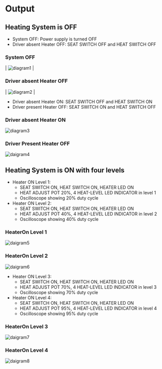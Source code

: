 
# Output
## Heating System is OFF

* System OFF: Power supply is turned OFF
* Driver absent Heater OFF: SEAT SWITCH OFF and HEAT SWITCH OFF

### System OFF  


| ![diagram1](https://user-images.githubusercontent.com/94305490/144387091-29186dac-e62e-49d2-b0cf-0a436748cfdd.png) | 


### Driver absent Heater OFF 


| ![diagram2](https://user-images.githubusercontent.com/94305490/144387378-8361aeaa-bd47-4d3b-b39d-fd264c2a1863.png) |

* Driver absent Heater ON: SEAT SWITCH OFF and HEAT SWITCH ON
* Driver present Heater OFF: SEAT SWITCH ON and HEAT SWITCH OFF

### Driver absent Heater ON 

![diagram3](https://user-images.githubusercontent.com/94305490/144388536-64330bc2-c8a0-459f-b26d-4289f7f931b6.png)

### Driver Present Heater OFF 

![daigram4](https://user-images.githubusercontent.com/94305490/144388606-93008234-5569-4820-85b9-c11a97c6f9d3.png)

## Heating System is ON with four levels
* Heater ON Level 1: 
  * SEAT SWITCH ON, HEAT SWITCH ON, HEATER LED ON
  * HEAT ADJUST POT 20%, 4 HEAT-LEVEL LED INDICATOR in level 1
  * Oscilloscope showing 20% duty cycle
* Heater ON Level 2: 
  * SEAT SWITCH ON, HEAT SWITCH ON, HEATER LED ON
  * HEAT ADJUST POT 40%, 4 HEAT-LEVEL LED INDICATOR in level 2
  * Oscilloscope showing 40% duty cycle


### HeaterOn Level 1 
![daigram5](https://user-images.githubusercontent.com/94305490/144388684-7124a4a7-d267-4538-ab87-20c23c89e039.png)

### HeaterOn Level 2
![daigram6](https://user-images.githubusercontent.com/94305490/144388756-e87ffbfe-0de9-45d0-b69a-66e97c7296b4.png)


* Heater ON Level 3: 
  * SEAT SWITCH ON, HEAT SWITCH ON, HEATER LED ON
  * HEAT ADJUST POT 70%, 4 HEAT-LEVEL LED INDICATOR in level 3
  * Oscilloscope showing 70% duty cycle
* Heater ON Level 4: 
  * SEAT SWITCH ON, HEAT SWITCH ON, HEATER LED ON
  * HEAT ADJUST POT 95%, 4 HEAT-LEVEL LED INDICATOR in level 4
  * Oscilloscope showing 95% duty cycle

### HeaterOn Level 3 
![daigram7](https://user-images.githubusercontent.com/94305490/144388808-2592aa13-26e8-4119-80d0-0b5f75c416c0.png)

### HeaterOn Level 4 
![daigram8](https://user-images.githubusercontent.com/94305490/144388883-6d56df07-5955-4cc1-b340-ec40e78dcb59.png)
